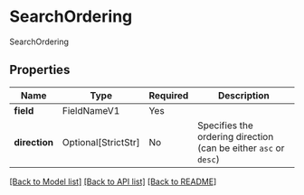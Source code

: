 # SearchOrdering

SearchOrdering

## Properties
| Name | Type | Required | Description |
| ------------ | ------------- | ------------- | ------------- |
**field** | FieldNameV1 | Yes |  |
**direction** | Optional[StrictStr] | No | Specifies the ordering direction (can be either `asc` or `desc`) |


[[Back to Model list]](../../README.md#models-v1-link) [[Back to API list]](../../README.md#documentation-for-api-endpoints) [[Back to README]](../../README.md)
